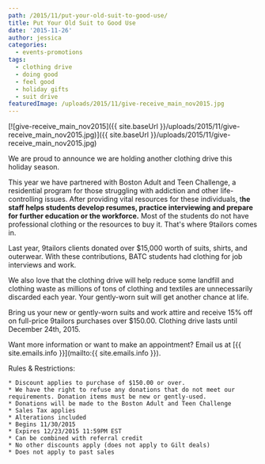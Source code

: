 ```yaml
---
path: /2015/11/put-your-old-suit-to-good-use/
title: Put Your Old Suit to Good Use
date: '2015-11-26'
author: jessica
categories:
  - events-promotions
tags:
  - clothing drive
  - doing good
  - feel good
  - holiday gifts
  - suit drive
featuredImage: /uploads/2015/11/give-receive_main_nov2015.jpg
---
```

[![give-receive_main_nov2015]({{ site.baseUrl }}/uploads/2015/11/give-receive_main_nov2015.jpg)]({{ site.baseUrl }}/uploads/2015/11/give-receive_main_nov2015.jpg)

We are proud to announce we are holding another clothing drive this holiday season.

This year we have partnered with Boston Adult and Teen Challenge, a residential program for those struggling with addiction and other life-controlling issues. After providing vital resources for these individuals, t**he staff helps students develop resumes, practice interviewing and prepare for further education or the workforce.** Most of the students do not have professional clothing or the resources to buy it. That's where 9tailors comes in.

Last year, 9tailors clients donated over $15,000 worth of suits, shirts, and outerwear. With these contributions, BATC students had clothing for job interviews and work.

We also love that the clothing drive will help reduce some landfill and clothing waste as millions of tons of clothing and textiles are unnecessarily discarded each year. Your gently-worn suit will get another chance at life.

Bring us your new or gently-worn suits and work attire and receive 15% off on full-price 9tailors purchases over $150.00. Clothing drive lasts until December 24th, 2015.

Want more information or want to make an appointment? Email us at [{{ site.emails.info }}](mailto:{{ site.emails.info }}).

Rules & Restrictions:

	* Discount applies to purchase of $150.00 or over. 
	* We have the right to refuse any donations that do not meet our requirements. Donation items must be new or gently-used. 
	* Donations will be made to the Boston Adult and Teen Challenge 
	* Sales Tax applies
	* Alterations included 
	* Begins 11/30/2015
	* Expires 12/23/2015 11:59PM EST 
	* Can be combined with referral credit 
	* No other discounts apply (does not apply to Gilt deals) 
	* Does not apply to past sales